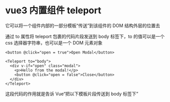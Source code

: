 # vue3 内置组件 teleport [](#vue3内置组件-teleport)

它可以将一个组件内部的一部分模板“传送”到该组件的 DOM 结构外层的位置去

通过 to 属性将 teleport 包裹的代码片段发送到 body 标签下，to 的值可以是一个 css 选择器字符串，也可以是一个 DOM 元素对象

```template
<button @click="open = true">Open Modal</button>

<Teleport to="body">
  <div v-if="open" class="modal">
    <p>Hello from the modal!</p>
    <button @click="open = false">Close</button>
  </div>
</Teleport>
```

这段代码的作用就是告诉 Vue“把以下模板片段传送到 body 标签下”
